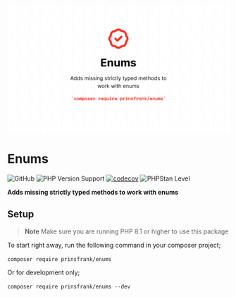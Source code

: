 <picture>
    <source srcset="https://github.com/PrinsFrank/enums/raw/main/docs/images/banner_dark.png" media="(prefers-color-scheme: dark)">
    <img src="https://github.com/PrinsFrank/enums/raw/main/docs/images/banner_light.png" alt="Banner">
</picture>

# Enums

![GitHub](https://img.shields.io/github/license/prinsfrank/enums)
![PHP Version Support](https://img.shields.io/packagist/php-v/prinsfrank/enums)
[![codecov](https://codecov.io/gh/PrinsFrank/enums/branch/main/graph/badge.svg?token=9O3VB563MU)](https://codecov.io/gh/PrinsFrank/enums)
![PHPStan Level](https://img.shields.io/badge/PHPStan-level%209-brightgreen.svg?style=flat)

**Adds missing strictly typed methods to work with enums**

## Setup

> **Note**
> Make sure you are running PHP 8.1 or higher to use this package

To start right away, run the following command in your composer project;

```composer require prinsfrank/enums```

Or for development only;

```composer require prinsfrank/enums --dev```
